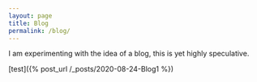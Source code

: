 ```yaml
---
layout: page
title: Blog
permalink: /blog/
---
```


I am experimenting with the idea of a blog, this is yet highly speculative.

[test]({% post_url /_posts/2020-08-24-Blog1 %})